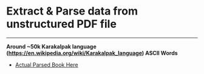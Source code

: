 # Extract & Parse data from unstructured PDF file

----
__Around ~50k Karakalpak language (https://en.wikipedia.org/wiki/Karakalpak_language) ASCII Words__

+ [Actual Parsed Book Here](https://github.com/qidirbaev/kaa-ascii/blob/main/assets/qq-orfo-sozlik.PDF)